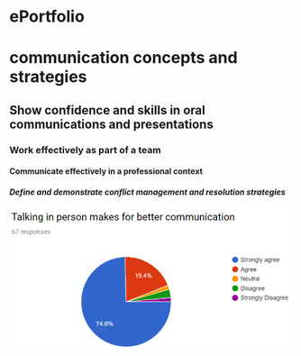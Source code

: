 # ePortfolio
<!DOCTYPE html>
<html>
<body>

<h1>communication concepts and strategies</h1>
<h2>Show confidence and skills in oral communications and presentations</h2>
<h3>Work effectively as part of a team</h3>
<h4>Communicate effectively in a professional context</h4>
<h5> Define and demonstrate conflict management and resolution strategies</h5>
<img src="website.png" alt="website">

</body>
</html>
